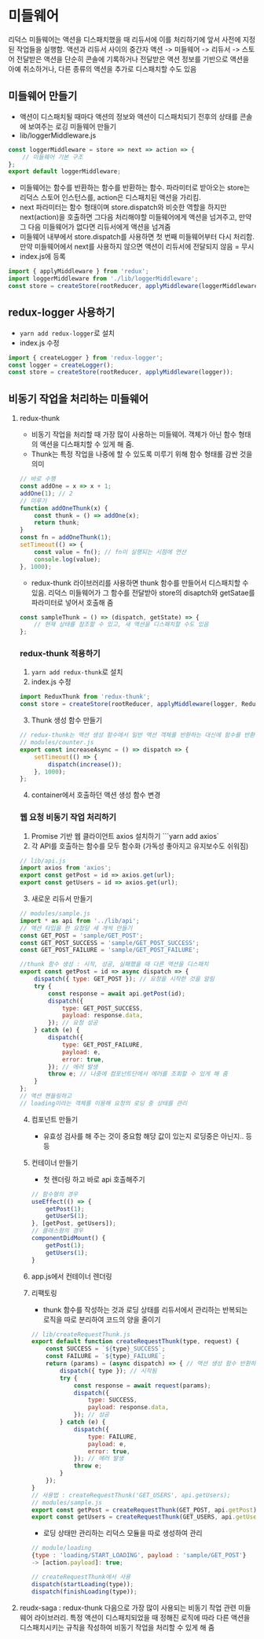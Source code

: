 # 미들웨어

리덕스 미들웨어는 액션을 디스패치했을 때 리듀서에 이를 처리하기에 앞서 사전에 지정된 작업들을 실행함. 액션과 리듀서 사이의 중간자
액션 -> 미들웨어 -> 리듀서 -> 스토어
전달받은 액션을 단순히 콘솔에 기록하거나 전달받은 액션 정보를 기반으로 액션을 아예 취소하거나, 다른 종류의 액션을 추가로 디스패치할 수도 있음

## 미들웨어 만들기

-   액션이 디스패치될 때마다 액션의 정보와 액션이 디스패치되기 전후의 상태를 콘솔에 보여주는 로깅 미들웨어 만들기
-   lib/loggerMiddleware.js

```js
const loggerMiddleware = store => next => action => {
    // 미들웨어 기본 구조
};
export default loggerMiddleware;
```

-   미들웨어는 함수를 반환하는 함수를 반환하는 함수. 파라미터로 받아오는 store는 리덕스 스토어 인스턴스를, action은 디스패치된 액션을 가리킴.
-   next 파라미터는 함수 형태이며 store.dispatch와 비슷한 역할을 하지만 next(action)을 호출하면 그다음 처리해야할 미들웨어에게 액션을 넘겨주고, 만약 그 다음 미들웨어가 없다면 리듀서에게 액션을 넘겨줌
-   미들웨어 내부에서 store.dispatch를 사용하면 첫 번째 미들웨어부터 다시 처리함. 만약 미들웨어에서 next를 사용하지 않으면 액션이 리듀서에 전달되지 않음 = 무시
-   index.js에 등록

```js
import { applyMiddleware } from 'redux';
import loggerMiddleware from './lib/loggerMiddleware';
const store = createStore(rootReducer, applyMiddleware(loggerMiddleware));
```

## redux-logger 사용하기

-   `yarn add redux-logger`로 설치
-   index.js 수정

```js
import { createLogger } from 'redux-logger';
const logger = createLogger();
const store = createStore(rootReducer, applyMiddleware(logger));
```

## 비동기 작업을 처리하는 미들웨어

1.  redux-thunk

    -   비동기 작업을 처리할 때 가장 많이 사용하는 미들웨어. 객체가 아닌 함수 형태의 액션을 디스패치할 수 있게 해 줌.
    -   Thunk는 특정 작업을 나중에 할 수 있도록 미루기 위해 함수 형태롤 감싼 것을 의미

    ```js
    // 바로 수행
    const addOne = x => x + 1;
    addOne(1); // 2
    // 미루기
    function addOneThunk(x) {
        const thunk = () => addOne(x);
        return thunk;
    }
    const fn = addOneThunk(1);
    setTimeout(() => {
        const value = fn(); // fn이 실행되는 시점에 연산
        console.log(value);
    }, 1000);
    ```

    -   redux-thunk 라이브러리를 사용하면 thunk 함수를 만들어서 디스패치할 수 있음. 리덕스 미들웨어가 그 함수를 전달받아 store의 disaptch와 getSatae를 파라미터로 넣어서 호출해 줌

    ```js
    const sampleThunk = () => (dispatch, getState) => {
        // 현재 상태를 참조할 수 있고, 새 액션을 디스패치할 수도 있음
    };
    ```

    ### redux-thunk 적용하기

    1.  `yarn add redux-thunk`로 설치
    2.  index.js 수정

    ```js
    import ReduxThunk from 'redux-thunk';
    const store = createStore(rootReducer, applyMiddleware(logger, ReduxThunk));
    ```

    3. Thunk 생성 함수 만들기

    ```js
    // redux-thunk는 액션 생성 함수에서 일반 액션 객체를 반환하는 대신에 함수를 반환함
    // modules/counter.js
    export const increaseAsync = () => dispatch => {
        setTimeout(() => {
            dispatch(increase());
        }, 1000);
    };
    ```

    4. container에서 호출하던 액션 생성 함수 변경

    ### 웹 요청 비동기 작업 처리하기

    1. Promise 기반 웹 클라이언트 axios 설치하기 ```yarn add axios`
    2. 각 API를 호출하는 함수를 모두 함수화 (가독성 좋아지고 유지보수도 쉬워짐)

    ```js
    // lib/api.js
    import axios from 'axios';
    export const getPost = id => axios.get(url);
    export const getUsers = id => axios.get(url);
    ```

    3. 새로운 리듀서 만들기

    ```js
    // modules/sample.js
    import * as api from '../lib/api';
    // 액션 타입을 한 요청당 세 개씩 만들기
    const GET_POST = 'sample/GET_POST';
    const GET_POST_SUCCESS = 'sample/GET_POST_SUCCESS';
    const GET_POST_FAILURE = 'sample/GET_POST_FAILURE';

    //thunk 함수 생성 : 시작, 성공, 실패했을 때 다른 액션을 디스패치
    export const getPost = id => async dispatch => {
        dispatch({ type: GET_POST }); // 요청을 시작한 것을 알림
        try {
            const response = await api.getPost(id);
            dispatch({
                type: GET_POST_SUCCESS,
                payload: response.data,
            }); // 요청 성공
        } catch (e) {
            dispatch({
                type: GET_POST_FAILURE,
                payload: e,
                error: true,
            }); // 에러 발생
            throw e; // 나중에 컴포넌트단에서 에러를 조회할 수 있게 해 줌
        }
    };
    // 액션 핸들링하고
    // loading이라는 객체를 이용해 요청의 로딩 중 상태를 관리
    ```

    4. 컴포넌트 만들기

        - 유효성 검사를 해 주는 것이 중요함 해당 값이 있는지 로딩중은 아닌지.. 등등

    5. 컨테이너 만들기
        - 첫 렌더링 하고 바로 api 호출해주기
        ```js
        // 함수형의 경우
        useEffect(() => {
            getPost(1);
            getUserS(1);
        }, [getPost, getUsers]);
        // 클래스형의 경우
        componentDidMount() {
            getPost(1);
            getUsers(1);
        }
        ```
    6. app.js에서 컨테이너 렌더링

    7. 리팩토링

        - thunk 함수를 작성하는 것과 로딩 상태를 리듀서에서 관리하는 반복되는 로직을 따로 분리하여 코드의 양을 줄이기

        ```js
        // lib/createRequestThunk.js
        export default function createRequestThunk(type, request) {
            const SUCCESS = `${type}_SUCCESS`;
            const FAILURE = `${type}_FAILURE`;
            return (params) = (async dispatch) => { // 액션 생성 함수 반환하는 것
                dispatch({ type }); // 시작됨
                try {
                    const response = await request(params);
                    dispatch({
                        type: SUCCESS,
                        payload: response.data,
                    }); // 성공
                } catch (e) {
                    dispatch({
                        type: FAILURE,
                        payload: e,
                        error: true,
                    }); // 에러 발생
                    throw e;
                }
            });
        }
        // 사용법 : createRequestThunk('GET_USERS', api.getUsers);
        // modules/sample.js
        export const getPost = createRequestThunk(GET_POST, api.getPost);
        export const getUsers = createRequestThunk(GET_USERS, api.getUsers);
        ```

        - 로딩 상태만 관리하는 리덕스 모듈을 따로 생성하여 관리

        ```js
        // module/loading
        {type : 'loading/START_LOADING', payload : 'sample/GET_POST'}
        -> [action.payload]: true;

        // createRequestThunk에서 사용
        dispatch(startLoading(type));
        dispatch(finishLoading(type));
        ```

2.  reudx-saga : redux-thunk 다음으로 가장 많이 사용되는 비동기 작업 관련 미들웨어 라이브러리. 특정 액션이 디스패치되었을 때 정해진 로직에 따라 다른 액션을 디스패치시키는 규칙을 작성하여 비동기 작업을 처리할 수 있게 해 줌

